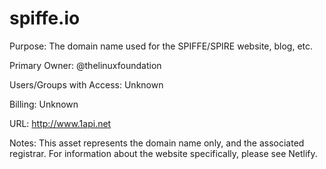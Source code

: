 # spiffe.io

Purpose: The domain name used for the SPIFFE/SPIRE website, blog, etc.

Primary Owner: @thelinuxfoundation

Users/Groups with Access: Unknown

Billing: Unknown

URL: http://www.1api.net

Notes: This asset represents the domain name only, and the associated registrar. For information about the website specifically, please see Netlify.
